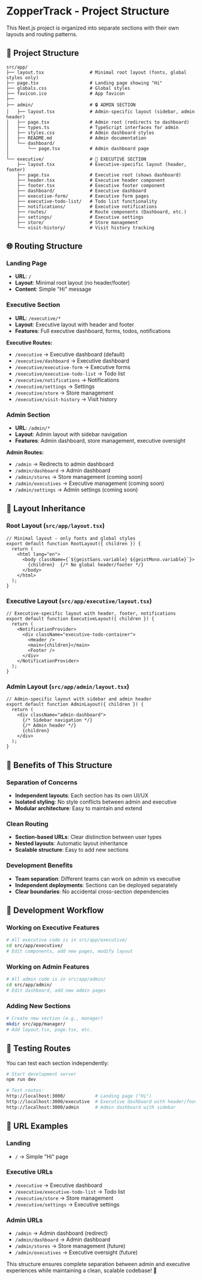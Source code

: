 # ZopperTrack - Project Structure

This Next.js project is organized into separate sections with their own layouts and routing patterns.

## 📁 **Project Structure**

```
src/app/
├── layout.tsx                 # Minimal root layout (fonts, global styles only)
├── page.tsx                   # Landing page showing "Hi"
├── globals.css                # Global styles
├── favicon.ico                # App favicon
├── 
├── admin/                     # 🔒 ADMIN SECTION
│   ├── layout.tsx             # Admin-specific layout (sidebar, admin header)
│   ├── page.tsx               # Admin root (redirects to dashboard)
│   ├── types.ts               # TypeScript interfaces for admin
│   ├── styles.css             # Admin dashboard styles
│   ├── README.md              # Admin documentation
│   └── dashboard/
│       └── page.tsx           # Admin dashboard page
│
└── executive/                 # 👤 EXECUTIVE SECTION
    ├── layout.tsx             # Executive-specific layout (header, footer)
    ├── page.tsx               # Executive root (shows dashboard)
    ├── header.tsx             # Executive header component
    ├── footer.tsx             # Executive footer component
    ├── dashboard/             # Executive dashboard
    ├── executive-form/        # Executive form pages
    ├── executive-todo-list/   # Todo list functionality
    ├── notifications/         # Executive notifications
    ├── routes/                # Route components (Dashboard, etc.)
    ├── settings/              # Executive settings
    ├── store/                 # Store management
    └── visit-history/         # Visit history tracking
```

## 🌐 **Routing Structure**

### **Landing Page**
- **URL**: `/` 
- **Layout**: Minimal root layout (no header/footer)
- **Content**: Simple "Hi" message

### **Executive Section**
- **URL**: `/executive/*`
- **Layout**: Executive layout with header and footer
- **Features**: Full executive dashboard, forms, todos, notifications

**Executive Routes:**
- `/executive` → Executive dashboard (default)
- `/executive/dashboard` → Executive dashboard
- `/executive/executive-form` → Executive forms
- `/executive/executive-todo-list` → Todo list
- `/executive/notifications` → Notifications
- `/executive/settings` → Settings
- `/executive/store` → Store management
- `/executive/visit-history` → Visit history

### **Admin Section**  
- **URL**: `/admin/*`
- **Layout**: Admin layout with sidebar navigation
- **Features**: Admin dashboard, store management, executive oversight

**Admin Routes:**
- `/admin` → Redirects to admin dashboard
- `/admin/dashboard` → Admin dashboard
- `/admin/stores` → Store management (coming soon)
- `/admin/executives` → Executive management (coming soon)
- `/admin/settings` → Admin settings (coming soon)

## 🎯 **Layout Inheritance**

### **Root Layout** (`src/app/layout.tsx`)
```tsx
// Minimal layout - only fonts and global styles
export default function RootLayout({ children }) {
  return (
    <html lang="en">
      <body className={`${geistSans.variable} ${geistMono.variable}`}>
        {children}  {/* No global header/footer */}
      </body>
    </html>
  );
}
```

### **Executive Layout** (`src/app/executive/layout.tsx`)
```tsx
// Executive-specific layout with header, footer, notifications
export default function ExecutiveLayout({ children }) {
  return (
    <NotificationProvider>
      <div className="executive-todo-container">
        <Header />
        <main>{children}</main>
        <Footer />
      </div>
    </NotificationProvider>
  );
}
```

### **Admin Layout** (`src/app/admin/layout.tsx`)
```tsx
// Admin-specific layout with sidebar and admin header
export default function AdminLayout({ children }) {
  return (
    <div className="admin-dashboard">
      {/* Sidebar navigation */}
      {/* Admin header */}
      {children}
    </div>
  );
}
```

## 🚀 **Benefits of This Structure**

### **Separation of Concerns**
- **Independent layouts**: Each section has its own UI/UX
- **Isolated styling**: No style conflicts between admin and executive
- **Modular architecture**: Easy to maintain and extend

### **Clean Routing**
- **Section-based URLs**: Clear distinction between user types
- **Nested layouts**: Automatic layout inheritance
- **Scalable structure**: Easy to add new sections

### **Development Benefits**
- **Team separation**: Different teams can work on admin vs executive
- **Independent deployments**: Sections can be deployed separately
- **Clear boundaries**: No accidental cross-section dependencies

## 🔧 **Development Workflow**

### **Working on Executive Features**
```bash
# All executive code is in src/app/executive/
cd src/app/executive/
# Edit components, add new pages, modify layout
```

### **Working on Admin Features**  
```bash
# All admin code is in src/app/admin/
cd src/app/admin/
# Edit dashboard, add new admin pages
```

### **Adding New Sections**
```bash
# Create new section (e.g., manager)
mkdir src/app/manager/
# Add layout.tsx, page.tsx, etc.
```

## 🧪 **Testing Routes**

You can test each section independently:

```bash
# Start development server
npm run dev

# Test routes:
http://localhost:3000/           # Landing page ("Hi")
http://localhost:3000/executive  # Executive dashboard with header/footer
http://localhost:3000/admin      # Admin dashboard with sidebar
```

## 📱 **URL Examples**

### **Landing**
- `/` → Simple "Hi" page

### **Executive URLs**
- `/executive` → Executive dashboard
- `/executive/executive-todo-list` → Todo list
- `/executive/store` → Store management
- `/executive/settings` → Executive settings

### **Admin URLs**
- `/admin` → Admin dashboard (redirect)
- `/admin/dashboard` → Admin dashboard
- `/admin/stores` → Store management (future)
- `/admin/executives` → Executive oversight (future)

This structure ensures complete separation between admin and executive experiences while maintaining a clean, scalable codebase! 🎉
